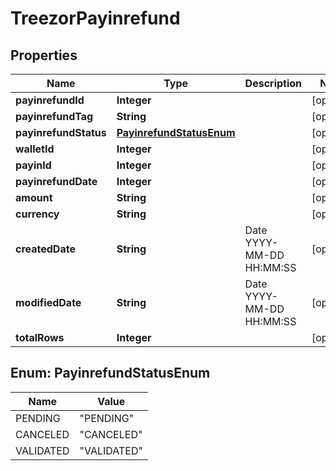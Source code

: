 
# TreezorPayinrefund

## Properties
Name | Type | Description | Notes
------------ | ------------- | ------------- | -------------
**payinrefundId** | **Integer** |  |  [optional]
**payinrefundTag** | **String** |  |  [optional]
**payinrefundStatus** | [**PayinrefundStatusEnum**](#PayinrefundStatusEnum) |  |  [optional]
**walletId** | **Integer** |  |  [optional]
**payinId** | **Integer** |  |  [optional]
**payinrefundDate** | **Integer** |  |  [optional]
**amount** | **String** |  |  [optional]
**currency** | **String** |  |  [optional]
**createdDate** | **String** | Date YYYY-MM-DD HH:MM:SS |  [optional]
**modifiedDate** | **String** | Date YYYY-MM-DD HH:MM:SS |  [optional]
**totalRows** | **Integer** |  |  [optional]


<a name="PayinrefundStatusEnum"></a>
## Enum: PayinrefundStatusEnum
Name | Value
---- | -----
PENDING | &quot;PENDING&quot;
CANCELED | &quot;CANCELED&quot;
VALIDATED | &quot;VALIDATED&quot;



